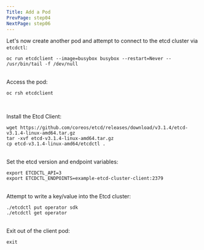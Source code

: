 ```yaml
---
Title: Add a Pod
PrevPage: step04
NextPage: step06
---
```


Let's now create another pod and attempt to connect to the etcd cluster via `etcdctl`:

```execute-1
oc run etcdclient --image=busybox busybox --restart=Never -- /usr/bin/tail -f /dev/null
```
<br>
Access the pod:

``` 
oc rsh etcdclient
```
<br>

Install the Etcd Client:

```execute-1
wget https://github.com/coreos/etcd/releases/download/v3.1.4/etcd-v3.1.4-linux-amd64.tar.gz
tar -xvf etcd-v3.1.4-linux-amd64.tar.gz
cp etcd-v3.1.4-linux-amd64/etcdctl .
```
<br>
Set the etcd version and endpoint variables:

```execute-1
export ETCDCTL_API=3
export ETCDCTL_ENDPOINTS=example-etcd-cluster-client:2379
```
<br>
Attempt to write a key/value into the Etcd cluster:

```execute-1
./etcdctl put operator sdk
./etcdctl get operator
```
<br>
Exit out of the client pod:

```execute-1
exit
```
